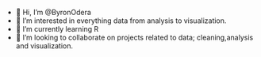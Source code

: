 - 👋 Hi, I’m @ByronOdera
- 👀 I’m interested in everything data from analysis to visualization.
- 🌱 I’m currently learning R 
- 💞️ I’m looking to collaborate on projects related to data; cleaning,analysis and visualization.
  

<!---
ByronOdera/ByronOdera is a ✨ special ✨ repository because its `README.md` (this file) appears on your GitHub profile.
You can click the Preview link to take a look at your changes.
--->
